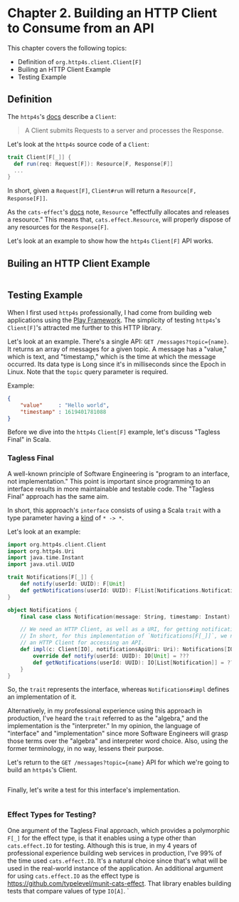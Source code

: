# Chapter 2. Building an HTTP Client to Consume from an API

This chapter covers the following topics:
 * Definition of `org.http4s.client.Client[F]`
 * Builing an HTTP Client Example
 * Testing Example

## Definition

The `http4s`'s [docs](https://github.com/http4s/http4s/blob/v0.21.22/client/src/main/scala/org/http4s/client/Client.scala#L31) describe a
`Client`:

> A Client submits Requests to a server and processes the Response.

Let's look at the `http4s` source code of a `Client`:

```scala
trait Client[F[_]] {
  def run(req: Request[F]): Resource[F, Response[F]]
  ...
}
```

In short, given a `Request[F]`, `Client#run` will return a `Resource[F, Response[F]]`.

As the `cats-effect`'s [docs](https://typelevel.org/cats-effect/docs/2.x/datatypes/resource) note, `Resource`
"effectfully allocates and releases a resource." This means that, `cats.effect.Resource`, will properly dispose of any
resources for the `Response[F]`.

Let's look at an example to show how the `http4s` `Client[F]` API works.

## Builing an HTTP Client Example

```scala
```

## Testing Example

When I first used `http4s` professionally, I had come from building web applications using the [Play Framework](https://www.playframework.com/). The
simplicity of testing `http4s`'s `Client[F]`'s attracted me further to this HTTP library.

Let's look at an example. There's a single API: `GET /messages?topic={name}`. It returns an array of messages for a given topic.
A message has a "value," which is text, and "timestamp," which is the time at which the message occurred. Its data type is
Long since it's in milliseconds since the Epoch in Linux. Note that the `topic` query parameter is required.

Example:

```json
{
    "value"     : "Hello world",
    "timestamp" : 1619401781088
}
```

Before we dive into the `http4s` `Client[F]` example, let's discuss "Tagless Final" in Scala.

### Tagless Final

A well-known principle of Software Engineering is "program to an interface, not implementation." This point is important
since programming to an interface results in more maintainable and testable code. The "Tagless Final" approach has the same aim.

In short, this approach's `interface` consists of using a Scala `trait` with a type parameter having a [kind](https://eed3si9n.com/herding-cats/Kinds.html)
 of `* -> *`.

Let's look at an example:

```scala
import org.http4s.client.Client
import org.http4s.Uri
import java.time.Instant
import java.util.UUID

trait Notifications[F[_]] {
    def notify(userId: UUID): F[Unit]
    def getNotifications(userId: UUID): F[List[Notifications.Notification]]
}

object Notifications {
    final case class Notification(message: String, timestamp: Instant)

    // We need an HTTP Client, as well as a URI, for getting notifications.
    // In short, for this implementation of `Notifications[F[_]]`, we need
    // an HTTP Client for accessing an API.
    def impl(c: Client[IO], notificationsApiUri: Uri): Notifications[IO] = new Notifications[IO] {
        override def notify(userId: UUID): IO[Unit] = ???
        def getNotifications(userId: UUID): IO[List[Notification]] = ???
    }
}
```

So, the `trait` represents the interface, whereas `Notifications#impl` defines an implementation of it.

Alternatively, in my professional experience using this approach in production, I've heard the `trait` referred to as the
"algebra," and the implementation is the "interpreter." In my opinion, the language of "interface" and "implementation"
since more Software Engineers will grasp those terms over the "algebra" and interpreter word choice. Also, using the former
terminology, in no way, lessens their purpose.

Let's return to the `GET /messages?topic={name}` API for which we're going to build an `http4s`'s Client.

```scala

```

Finally, let's write a test for this interface's implementation.

```scala

```

### Effect Types for Testing?

One argument of the Tagless Final approach, which provides a polymorphic `F[_]` for the effect type, is that it enables
using a type other than `cats.effect.IO` for testing. Although this is true, in my 4 years of professional
experience building web services in production, I've 99% of the time used `cats.effect.IO`. It's a natural choice since
that's what will be used in the real-world instance of the application. An additional argument for using `cats.effect.IO`
as the effect type is https://github.com/typelevel/munit-cats-effect. That library enables building tests that compare
values of type `IO[A]`. `